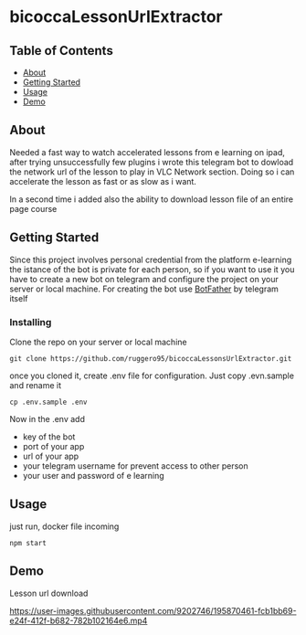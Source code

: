 # bicoccaLessonUrlExtractor

## Table of Contents

- [About](#about)
- [Getting Started](#getting_started)
- [Usage](#usage)
- [Demo](#demo)

## About <a name = "about"></a>

Needed a fast way to watch accelerated lessons from e learning on ipad, after trying unsuccessfully few plugins i wrote this telegram bot to dowload the network url of the lesson to play in VLC Network section. Doing so i can accelerate the lesson as fast or as slow as i want.

In a second time i added also the ability to download lesson file of an entire page course
## Getting Started <a name = "getting_started"></a>

Since this project involves personal credential from the platform e-learning the istance of the bot is private for each person, so if you want to use it you have to create a new bot on telegram and configure the project on your server or local machine.
For creating the bot use [BotFather](https://telegram.me/BotFather) by telegram itself


### Installing

Clone the repo on your server or local machine

```
git clone https://github.com/ruggero95/bicoccaLessonsUrlExtractor.git
```

once you cloned it, create .env file for configuration. Just copy .evn.sample and rename it

```
cp .env.sample .env
```

Now in the .env add
-   key of the bot
- port of your app
- url of your app
- your telegram username for prevent access to other person
-   your user and password of e learning
## Usage <a name = "usage"></a>

just run, docker file incoming
```
npm start
```

## Demo <a name="demo"></a>

Lesson url download


https://user-images.githubusercontent.com/9202746/195870461-fcb1bb69-e24f-412f-b682-782b102164e6.mp4





